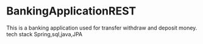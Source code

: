 # BankingApplicationREST
This is a banking application used for transfer withdraw and deposit money.
tech stack Spring,sql,java,JPA

